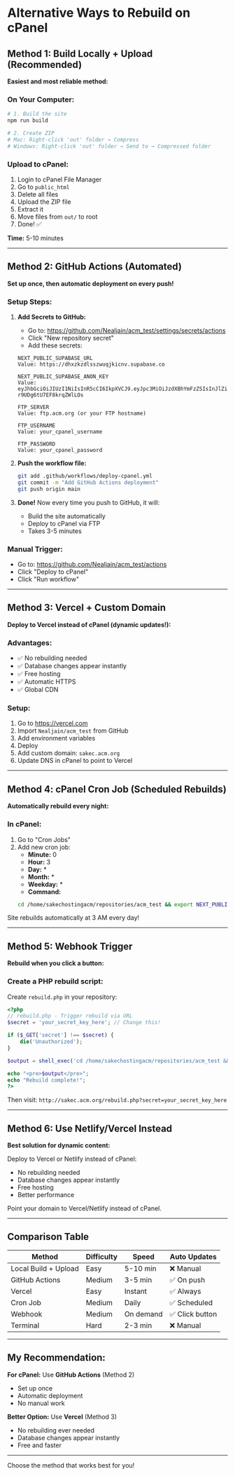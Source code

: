 # Alternative Ways to Rebuild on cPanel

## Method 1: Build Locally + Upload (Recommended)

**Easiest and most reliable method:**

### On Your Computer:
```bash
# 1. Build the site
npm run build

# 2. Create ZIP
# Mac: Right-click 'out' folder → Compress
# Windows: Right-click 'out' folder → Send to → Compressed folder
```

### Upload to cPanel:
1. Login to cPanel File Manager
2. Go to `public_html`
3. Delete all files
4. Upload the ZIP file
5. Extract it
6. Move files from `out/` to root
7. Done! ✅

**Time:** 5-10 minutes

---

## Method 2: GitHub Actions (Automated)

**Set up once, then automatic deployment on every push!**

### Setup Steps:

1. **Add Secrets to GitHub:**
   - Go to: https://github.com/Nealjain/acm_test/settings/secrets/actions
   - Click "New repository secret"
   - Add these secrets:

   ```
   NEXT_PUBLIC_SUPABASE_URL
   Value: https://dhxzkzdlsszwuqjkicnv.supabase.co

   NEXT_PUBLIC_SUPABASE_ANON_KEY
   Value: eyJhbGciOiJIUzI1NiIsInR5cCI6IkpXVCJ9.eyJpc3MiOiJzdXBhYmFzZSIsInJlZiI6ImRoeHpremRsc3N6d3VxamtpY252Iiwicm9sZSI6ImFub24iLCJpYXQiOjE3NTUyNTYyNjksImV4cCI6MjA3MDgzMjI2OX0.ofq619iAaQPW33zm_6uG6-r9UDg6tU7EF8krqZWlLOs

   FTP_SERVER
   Value: ftp.acm.org (or your FTP hostname)

   FTP_USERNAME
   Value: your_cpanel_username

   FTP_PASSWORD
   Value: your_cpanel_password
   ```

2. **Push the workflow file:**
   ```bash
   git add .github/workflows/deploy-cpanel.yml
   git commit -m "Add GitHub Actions deployment"
   git push origin main
   ```

3. **Done!** Now every time you push to GitHub, it will:
   - Build the site automatically
   - Deploy to cPanel via FTP
   - Takes 3-5 minutes

### Manual Trigger:
- Go to: https://github.com/Nealjain/acm_test/actions
- Click "Deploy to cPanel"
- Click "Run workflow"

---

## Method 3: Vercel + Custom Domain

**Deploy to Vercel instead of cPanel (dynamic updates!):**

### Advantages:
- ✅ No rebuilding needed
- ✅ Database changes appear instantly
- ✅ Free hosting
- ✅ Automatic HTTPS
- ✅ Global CDN

### Setup:
1. Go to https://vercel.com
2. Import `Nealjain/acm_test` from GitHub
3. Add environment variables
4. Deploy
5. Add custom domain: `sakec.acm.org`
6. Update DNS in cPanel to point to Vercel

---

## Method 4: cPanel Cron Job (Scheduled Rebuilds)

**Automatically rebuild every night:**

### In cPanel:
1. Go to "Cron Jobs"
2. Add new cron job:
   - **Minute:** 0
   - **Hour:** 3
   - **Day:** *
   - **Month:** *
   - **Weekday:** *
   - **Command:**
   ```bash
   cd /home/sakechostingacm/repositories/acm_test && export NEXT_PUBLIC_SUPABASE_URL=https://dhxzkzdlsszwuqjkicnv.supabase.co && export NEXT_PUBLIC_SUPABASE_ANON_KEY=eyJhbGciOiJIUzI1NiIsInR5cCI6IkpXVCJ9.eyJpc3MiOiJzdXBhYmFzZSIsInJlZiI6ImRoeHpremRsc3N6d3VxamtpY252Iiwicm9sZSI6ImFub24iLCJpYXQiOjE3NTUyNTYyNjksImV4cCI6MjA3MDgzMjI2OX0.ofq619iAaQPW33zm_6uG6-r9UDg6tU7EF8krqZWlLOs && npm run build && rm -rf /home/sakechostingacm/public_html/* && cp -R out/* /home/sakechostingacm/public_html/
   ```

Site rebuilds automatically at 3 AM every day!

---

## Method 5: Webhook Trigger

**Rebuild when you click a button:**

### Create a PHP rebuild script:

Create `rebuild.php` in your repository:

```php
<?php
// rebuild.php - Trigger rebuild via URL
$secret = 'your_secret_key_here'; // Change this!

if ($_GET['secret'] !== $secret) {
    die('Unauthorized');
}

$output = shell_exec('cd /home/sakechostingacm/repositories/acm_test && export NEXT_PUBLIC_SUPABASE_URL=https://dhxzkzdlsszwuqjkicnv.supabase.co && export NEXT_PUBLIC_SUPABASE_ANON_KEY=eyJhbGciOiJIUzI1NiIsInR5cCI6IkpXVCJ9.eyJpc3MiOiJzdXBhYmFzZSIsInJlZiI6ImRoeHpremRsc3N6d3VxamtpY252Iiwicm9sZSI6ImFub24iLCJpYXQiOjE3NTUyNTYyNjksImV4cCI6MjA3MDgzMjI2OX0.ofq619iAaQPW33zm_6uG6-r9UDg6tU7EF8krqZWlLOs && npm run build && rm -rf /home/sakechostingacm/public_html/* && cp -R out/* /home/sakechostingacm/public_html/ 2>&1');

echo "<pre>$output</pre>";
echo "Rebuild complete!";
?>
```

Then visit: `http://sakec.acm.org/rebuild.php?secret=your_secret_key_here`

---

## Method 6: Use Netlify/Vercel Instead

**Best solution for dynamic content:**

Deploy to Vercel or Netlify instead of cPanel:
- No rebuilding needed
- Database changes appear instantly
- Free hosting
- Better performance

Point your domain to Vercel/Netlify instead of cPanel.

---

## Comparison Table

| Method | Difficulty | Speed | Auto Updates |
|--------|-----------|-------|--------------|
| Local Build + Upload | Easy | 5-10 min | ❌ Manual |
| GitHub Actions | Medium | 3-5 min | ✅ On push |
| Vercel | Easy | Instant | ✅ Always |
| Cron Job | Medium | Daily | ✅ Scheduled |
| Webhook | Medium | On demand | ✅ Click button |
| Terminal | Hard | 2-3 min | ❌ Manual |

---

## My Recommendation:

**For cPanel:** Use **GitHub Actions** (Method 2)
- Set up once
- Automatic deployment
- No manual work

**Better Option:** Use **Vercel** (Method 3)
- No rebuilding ever needed
- Database changes appear instantly
- Free and faster

---

Choose the method that works best for you!
